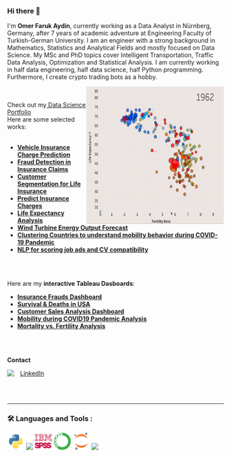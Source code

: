 ### Hi there 👋

I'm **Omer Faruk Aydin**, currently working as a Data Analyst in Nürnberg, Germany, after 7 years of academic adventure at Engineering Faculty of Turkish-German University. I am an engineer with a strong background in Mathematics, Statistics and Analytical Fields and mostly focused on Data Science. My MSc and PhD topics cover Intelligent Transportation, Traffic Data Analysis, Optimization and Statistical Analysis. I am currently working in half data engineering, half data science, half Python programming. Furthermore, I create crypto trading bots as a hobby. 

<img align="right" alt="GIF" src="https://github.com/DrFarukAydin/data-science-portfolio/blob/main/end-to-end-projects/mortality.gif" width="320" height="320"/>
<br>
<br>
Check out my<a href="https://github.com/DrFarukAydin/data-science-portfolio"> Data Science Portfolio</a><br>
Here are some selected works:
<br><br>

- <a href="https://github.com/DrFarukAydin/data-science-portfolio/blob/main/end-to-end-projects/vehicle_insurance_prediction.ipynb">**Vehicle Insurance Charge Prediction** <a> 
 - <a href="https://github.com/DrFarukAydin/data-science-portfolio/blob/main/end-to-end-projects/insurance_fraud.ipynb">**Fraud Detection in Insurance Claims** <a> 
 - <a href="https://github.com/DrFarukAydin/data-science-portfolio/blob/main/end-to-end-projects/insurance_customer_segmentation.ipynb">**Customer Segmentation for Life Insurance** <a> 
  - <a href="https://github.com/DrFarukAydin/data-science-portfolio/blob/main/end-to-end-projects/insurance_predict_charges.ipynb">**Predict Insurance Charges** <a> 
 - <a href="https://github.com/DrFarukAydin/data-science-portfolio/blob/main/end-to-end-projects/insurance_life_expectancy.ipynb">**Life Expectancy Analysis** <a> 
- <a href="https://github.com/DrFarukAydin/data-science-portfolio/blob/main/machine-learning/regression-wind-turbine.ipynb">**Wind Turbine Energy Output Forecast** <a> 
- <a href="https://github.com/DrFarukAydin/data-science-portfolio/blob/main/machine-learning/mobility-cluster.ipynb">**Clustering Countries to understand mobility behavior during COVID-19 Pandemic** <a>
- <a href="https://github.com/DrFarukAydin/data-science-portfolio/blob/main/machine-learning/NLP.ipynb">**NLP for scoring job ads and CV compatibility** <a>

<br><br>
 
 Here are my **interactive Tableau Dasboards**:
 - <a href="https://public.tableau.com/app/profile/omer.faruk.aydin/viz/InsuranceFraudsDashboard/Dashboard1?publish=yes">**Insurance Frauds Dashboard** <a>
 - <a href="https://public.tableau.com/app/profile/omer.faruk.aydin/viz/DeathsinUSA2015/Dashboard1?publish=yes">**Survival & Deaths in USA** <a>
 - <a href="https://public.tableau.com/app/profile/omer.faruk.aydin/viz/CustomerAnalysis_16777789488520/Dashboard">**Customer Sales Analysis Dashboard** <a> 
 - <a href="https://public.tableau.com/app/profile/omer.faruk.aydin/viz/COVID19_Mobility/FuelPrice">**Mobility during COVID19 Pandemic Analysis** <a> 
 - <a href="https://public.tableau.com/app/profile/omer.faruk.aydin/viz/Mortalityvs_FertilityintheWorld/mortality_fertility">**Mortality vs. Fertility Analysis** <a> 
<br><br>


<br>

**Contact**
 
<a href="https://www.linkedin.com/in/faruk-aydin-0350a459/"><img align="left"  width="30px" src="https://cdn2.iconfinder.com/data/icons/social-media-icons-23/800/linkedin-512.png"/> LinkedIn</a> 

 <br>


<br>

---

### :hammer_and_wrench: Languages and Tools :

<code><img height="40" src="https://github.com/devicons/devicon/blob/master/icons/python/python-original.svg"></code>
<code><img height="40" src="https://promto.com/wp-content/uploads/2019/08/icon-tableau-1.png"></code>
<code><img height="40" src="https://github.com/devicons/devicon/blob/master/icons/spss/spss-plain.svg"></code>
<code><img height="40" src="https://github.com/devicons/devicon/blob/master/icons/anaconda/anaconda-original.svg"></code>
<code><img height="40" src="https://github.com/devicons/devicon/blob/master/icons/jupyter/jupyter-original.svg"></code>
<code><img height="40" src="https://avatars.githubusercontent.com/u/6453780?s=200&v=4"></code>





<br>
<br>







<!--
**DrFarukAydin/DrFarukAydin** is a ✨ _special_ ✨ repository because its `README.md` (this file) appears on your GitHub profile.

Here are some ideas to get you started:

- 🔭 I’m currently working on ...
- 🌱 I’m currently learning ...
- 👯 I’m looking to collaborate on ...
- 🤔 I’m looking for help with ...
- 💬 Ask me about ...
- 📫 How to reach me: ...
- 😄 Pronouns: ...
- ⚡ Fun fact: ...
-->
